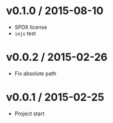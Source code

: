 v0.1.0 / 2015-08-10
==================

  * SPDX license
  * `iojs` test

v0.0.2 / 2015-02-26
==================

  * Fix absolute path

v0.0.1 / 2015-02-25
==================

  * Project start
